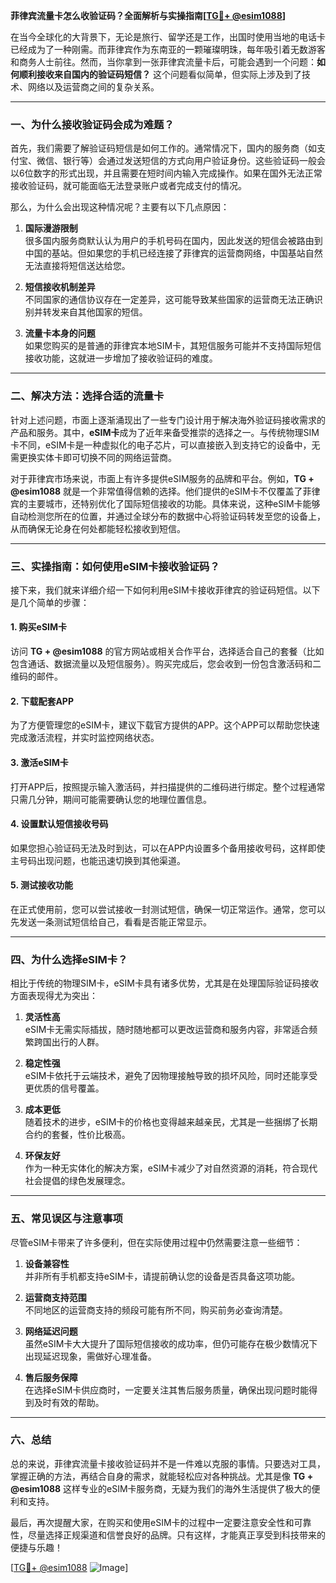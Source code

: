 **菲律宾流量卡怎么收验证码？全面解析与实操指南[[TG💪+ @esim1088](https://t.me/s/esim1088)]**

在当今全球化的大背景下，无论是旅行、留学还是工作，出国时使用当地的电话卡已经成为了一种刚需。而菲律宾作为东南亚的一颗璀璨明珠，每年吸引着无数游客和商务人士前往。然而，当你拿到一张菲律宾流量卡后，可能会遇到一个问题：**如何顺利接收来自国内的验证码短信？** 这个问题看似简单，但实际上涉及到了技术、网络以及运营商之间的复杂关系。

---

### 一、为什么接收验证码会成为难题？

首先，我们需要了解验证码短信是如何工作的。通常情况下，国内的服务商（如支付宝、微信、银行等）会通过发送短信的方式向用户验证身份。这些验证码一般会以6位数字的形式出现，并且需要在短时间内输入完成操作。如果在国外无法正常接收验证码，就可能面临无法登录账户或者完成支付的情况。

那么，为什么会出现这种情况呢？主要有以下几点原因：

1. **国际漫游限制**  
   很多国内服务商默认认为用户的手机号码在国内，因此发送的短信会被路由到中国的基站。但如果您的手机已经连接了菲律宾的运营商网络，中国基站自然无法直接将短信送达给您。

2. **短信接收机制差异**  
   不同国家的通信协议存在一定差异，这可能导致某些国家的运营商无法正确识别并转发来自其他国家的短信。

3. **流量卡本身的问题**  
   如果您购买的是普通的菲律宾本地SIM卡，其短信服务可能并不支持国际短信接收功能，这就进一步增加了接收验证码的难度。

---

### 二、解决方法：选择合适的流量卡

针对上述问题，市面上逐渐涌现出了一些专门设计用于解决海外验证码接收需求的产品和服务。其中，**eSIM卡**成为了近年来备受推崇的选择之一。与传统物理SIM卡不同，eSIM卡是一种虚拟化的电子芯片，可以直接嵌入到支持它的设备中，无需更换实体卡即可切换不同的网络运营商。

对于菲律宾市场来说，市面上有许多提供eSIM服务的品牌和平台。例如，**TG + @esim1088** 就是一个非常值得信赖的选择。他们提供的eSIM卡不仅覆盖了菲律宾的主要城市，还特别优化了国际短信接收的功能。具体来说，这种eSIM卡能够自动检测您所在的位置，并通过全球分布的数据中心将验证码转发至您的设备上，从而确保无论身在何处都能轻松接收到短信。

---

### 三、实操指南：如何使用eSIM卡接收验证码？

接下来，我们就来详细介绍一下如何利用eSIM卡接收菲律宾的验证码短信。以下是几个简单的步骤：

#### 1. 购买eSIM卡
访问 **TG + @esim1088** 的官方网站或相关合作平台，选择适合自己的套餐（比如包含通话、数据流量以及短信服务）。购买完成后，您会收到一份包含激活码和二维码的邮件。

#### 2. 下载配套APP
为了方便管理您的eSIM卡，建议下载官方提供的APP。这个APP可以帮助您快速完成激活流程，并实时监控网络状态。

#### 3. 激活eSIM卡
打开APP后，按照提示输入激活码，并扫描提供的二维码进行绑定。整个过程通常只需几分钟，期间可能需要确认您的地理位置信息。

#### 4. 设置默认短信接收号码
如果您担心验证码无法及时到达，可以在APP内设置多个备用接收号码，这样即使主号码出现问题，也能迅速切换到其他渠道。

#### 5. 测试接收功能
在正式使用前，您可以尝试接收一封测试短信，确保一切正常运作。通常，您可以先发送一条测试短信给自己，看看是否能正常显示。

---

### 四、为什么选择eSIM卡？

相比于传统的物理SIM卡，eSIM卡具有诸多优势，尤其是在处理国际验证码接收方面表现得尤为突出：

1. **灵活性高**  
   eSIM卡无需实际插拔，随时随地都可以更改运营商和服务内容，非常适合频繁跨国出行的人群。

2. **稳定性强**  
   eSIM卡依托于云端技术，避免了因物理接触导致的损坏风险，同时还能享受更优质的信号覆盖。

3. **成本更低**  
   随着技术的进步，eSIM卡的价格也变得越来越亲民，尤其是一些捆绑了长期合约的套餐，性价比极高。

4. **环保友好**  
   作为一种无实体化的解决方案，eSIM卡减少了对自然资源的消耗，符合现代社会提倡的绿色发展理念。

---

### 五、常见误区与注意事项

尽管eSIM卡带来了许多便利，但在实际使用过程中仍然需要注意一些细节：

1. **设备兼容性**  
   并非所有手机都支持eSIM卡，请提前确认您的设备是否具备这项功能。

2. **运营商支持范围**  
   不同地区的运营商支持的频段可能有所不同，购买前务必查询清楚。

3. **网络延迟问题**  
   虽然eSIM卡大大提升了国际短信接收的成功率，但仍可能存在极少数情况下出现延迟现象，需做好心理准备。

4. **售后服务保障**  
   在选择eSIM卡供应商时，一定要关注其售后服务质量，确保出现问题时能得到及时有效的帮助。

---

### 六、总结

总的来说，菲律宾流量卡接收验证码并不是一件难以克服的事情。只要选对工具，掌握正确的方法，再结合自身的需求，就能轻松应对各种挑战。尤其是像 **TG + @esim1088** 这样专业的eSIM卡服务商，无疑为我们的海外生活提供了极大的便利和支持。

最后，再次提醒大家，在购买和使用eSIM卡的过程中一定要注意安全性和可靠性，尽量选择正规渠道和信誉良好的品牌。只有这样，才能真正享受到科技带来的便捷与乐趣！

[[TG💪+ @esim1088](https://t.me/s/esim1088) ![Image](https://i.postimg.cc/4NQfJmqS/Snipaste-2025-05-13-00-14-12.png)]